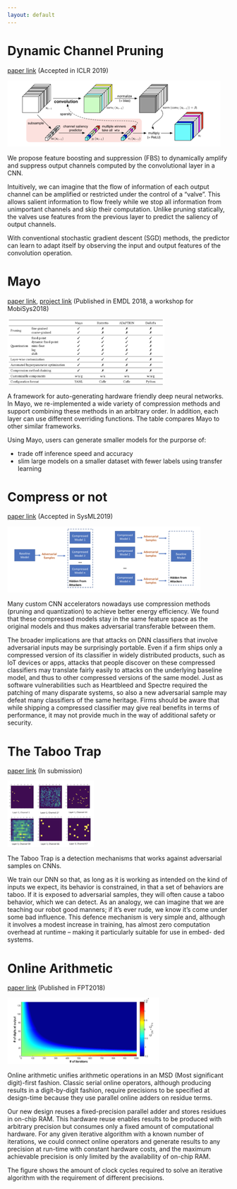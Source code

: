 ```yaml
---
layout: default
---
```


# Dynamic Channel Pruning

[paper link](https://arxiv.org/abs/1810.05331)
(Accepted in ICLR 2019)

<img src="fbs.png" alt="mayo" style="height:150px;">

We propose feature boosting and suppression (FBS) to dynamically amplify and suppress output channels computed by the convolutional layer in a CNN.

Intuitively, we can imagine that the flow of information of each output channel can be amplified or restricted under the control of a “valve”. This allows salient information to flow freely while we stop all information from unimportant channels and skip their computation. Unlike pruning statically, the valves use features from the previous layer to predict the saliency of output channels.

With conventional stochastic gradient descent (SGD) methods, the predictor can learn to adapt itself by observing the input and output features of the convolution operation.

# Mayo


[paper link](https://www.sigmobile.org/mobisys/2018/workshops/deepmobile18/papers/Mayo.pdf),
 [project link](https://github.com/deep-fry/mayo)
(Published in EMDL 2018, a workshop for MobiSys2018)

<img src="mayo.png" alt="mayo" style="height:150px;">

A framework for auto-generating hardware friendly deep neural networks.
In Mayo, we re-implemented a wide variety of compression methods and support combining these methods in an arbitrary order.
In addition, each layer can use different overriding functions.
The table compares Mayo to other similar frameworks.

Using Mayo, users can generate smaller models for the purporse of:

* trade off inference speed and accuracy
* slim large models on a smaller dataset with fewer labels
using transfer learning

# Compress or not

[paper link](https://arxiv.org/abs/1810.00208)
(Accepted in SysML2019)

<img src="transferable.png" alt="online" style="width:;height:150px;">

Many custom CNN accelerators nowadays use compression methods (pruning and quantization) to achieve better energy efficiency. We found that these compressed models stay in the same feature space as the original models and thus makes adversarial transferable between them.

The broader implications are that attacks on DNN classifiers that involve adversarial inputs may be surprisingly portable. Even if a firm ships only a compressed version of its classifier in widely distributed products, such as IoT devices or apps, attacks that people discover on these compressed classifiers may translate fairly easily to attacks on the underlying baseline model, and thus to other compressed versions of the same model. Just as software vulnerabilities such as Heartbleed and Spectre required the patching of many disparate systems, so also a new adversarial sample may defeat many classifiers of the same heritage. Firms should be aware that while shipping a compressed classifier may give real benefits in terms of performance, it may not provide much in the way of additional safety or security.

# The Taboo Trap

[paper link](https://arxiv.org/abs/1811.07375)
(In submission)

<img src="taboo.png" alt="taboo" style="width:;height:150px;">


The Taboo Trap is a detection mechanisms that works against adversarial samples on CNNs.

We train our DNN so that, as long as it is working as intended on the kind of inputs we expect, its behavior is constrained, in that a set of behaviors are taboo. If it is exposed to adversarial samples, they will often cause a taboo behavior, which we can detect. As an analogy, we can imagine that we are teaching our robot good manners; if it’s ever rude, we know it’s come under some bad influence. This defence mechanism is very simple and, although it involves a modest increase in training, has almost zero computation overhead at runtime – making it particularly suitable for use in embed- ded systems.

# Online Arithmetic

[paper link](https://ieeexplore.ieee.org/document/7929191)
(Published in FPT2018)

<img src="online.png" alt="online" style="width:;height:150px;">

Online arithmetic unifies arithmetic operations in an MSD (Most significant digit)-first fashion.
Classic serial online operators, although producing results in a digit-by-digit fashion, require precisions to be specified at design-time because they use parallel online adders on residue terms.

Our new design reuses a fixed-precision parallel adder and stores residues in on-chip RAM. This hardware reuse enables results to be produced with arbitrary precision but consumes only a fixed amount of computational hardware. For any given iterative algorithm with a known number of iterations, we could connect online operators and generate results to any precision at run-time with constant hardware costs, and the maximum achievable precision is only limited by the availability of on-chip RAM.

The figure shows the amount of clock cycles required to solve an iterative algorithm with the requirement of different precisions.

